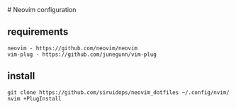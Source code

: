 <div align="center> <img src="https://github.com/siruidops/neovim_dotfiles/raw/main/.screenshot.png"/> </div>
# Neovim configuration

## requirements
``` text
neovim - https://github.com/neovim/neovim
vim-plug - https://github.com/junegunn/vim-plug
```


## install

```text
git clone https://github.com/siruidops/neovim_dotfiles ~/.config/nvim/
nvim +PlugInstall
```
